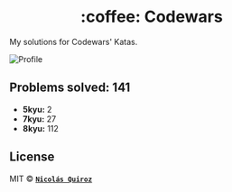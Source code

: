 <h1 align="center">
  <br>
    :coffee: Codewars 
  <br>
</h1>

My solutions for Codewars' Katas.

![Profile](https://www.codewars.com/users/nhquiroz/badges/large)

## Problems solved: 141
  
- **5kyu:** 2
- **7kyu:** 27
- **8kyu:** 112

## License

MIT © **[`Nicolás Quiroz`](https://nicolasquiroz.com)**
